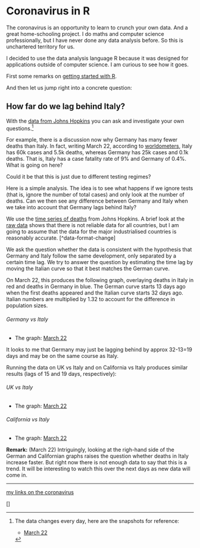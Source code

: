 # Coronavirus in R

The coronavirus is an opportunity to learn to crunch your own data. And a great home-schooling project. I do maths and computer science professionally, but I have never done any data analysis before. So this is unchartered territory for us.

I decided to use the data analysis language R because it was designed for applications outside of computer science. I am curious to see how it goes.

First some remarks on [getting started with R](R-myfirst.md).

And then let us jump right into a concrete question:

## How far do we lag behind Italy?

With the [data from Johns Hopkins](https://coronavirus.jhu.edu/map.html) you can ask and investigate your own questions.[^daily-data] 

For example, there is a discussion now why Germany has many fewer deaths than Italy. In fact, writing March 22, according to [worldometers](https://www.worldometers.info/coronavirus/#countries), Italy has 60k cases and 5.5k deaths, whereas Germany has 25k cases and 0.1k deaths. That is, Italy has a case fatality rate of 9% and Germany of 0.4%. What is going on here? 

Could it be that this is just due to different testing regimes? 

Here is a simple analysis. The idea is to see what happens if we ignore tests (that is, ignore the number of total cases) and only look at the number of deaths. Can we then see any difference between Germany and Italy when we take into account that Germany lags behind Italy? 


We use the [time series of deaths](https://github.com/CSSEGISandData/COVID-19/blob/master/csse_covid_19_data/csse_covid_19_time_series/time_series_19-covid-Deaths.csv) from Johns Hopkins. A brief look at the [raw data](https://raw.githubusercontent.com/CSSEGISandData/COVID-19/master/csse_covid_19_data/csse_covid_19_time_series/time_series_19-covid-Deaths.csv) shows that there is not reliable data for all countries, but I am going to assume that the data for the major industrialised countries is reasonably accurate. [^data-format-change]

We ask the question whether the data is consistent with the hypothesis that Germany and Italy follow the same development, only separated by a certain time lag. We try to answer the question by estimating the time lag by moving the Italian curve so that it best matches the German curve.

 On March 22, this produces the following graph, overlaying deaths in Italy in red and deaths in Germany in blue. The German curve starts 13 days ago when the first deaths appeared and the Italian curve starts 32 days ago. Italian numbers are multiplied by 1.32 to account for the difference in population sizes. 

###### Germany vs Italy

- The graph: [March 22](covid/Germany-Italy-March-22.png)

It looks to me that Germany may just be lagging behind by approx 32-13=19 days and may be on the same course as Italy. 

Running the data on UK vs Italy and on California vs Italy produces similar results (lags of 15 and 19 days, respectively):

###### UK vs Italy

- The graph: [March 22](covid/UK-Italy-March-22.png)

###### California vs Italy

- The graph: [March 22](covid/California-Italy-March-22.png)

**Remark:** (March 22) Intriguingly, looking at the righ-hand side of the German and Californian graphs raises the question whether deaths in Italy increase faster. But right now there is not enough data to say that this is a trend. It will be interesting to watch this over the next days as new data will come in.

---

[my links on the coronavirus](../covid-19.md)


[^daily-data]: The data changes every day, here are the snapshots for reference: 
    - [March 22](covid/time_series_19-covid-Deaths-March-22.csv)

[]
